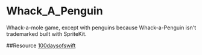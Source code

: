 # Whack_A_Penguin

Whack-a-mole game, except with penguins because Whack-a-Penguin isn't trademarked built with SpriteKit.

##Resource 
[100daysofswift](https://www.hackingwithswift.com/100)
